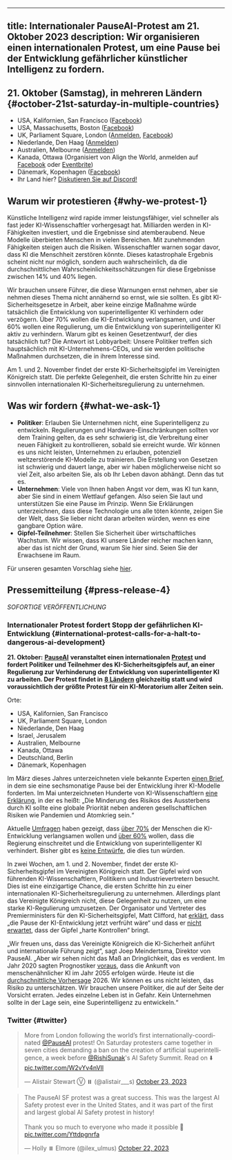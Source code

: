 

---
title: Internationaler PauseAI-Protest am 21. Oktober 2023
description: Wir organisieren einen internationalen Protest, um eine Pause bei der Entwicklung gefährlicher künstlicher Intelligenz zu fordern.
---

<script>
    import WidgetConsent from '$lib/components/widget-consent/WidgetConsent.svelte'
</script>

## 21. Oktober (Samstag), in mehreren Ländern {#october-21st-saturday-in-multiple-countries}

- USA, Kalifornien, San Francisco ([Facebook](https://fb.me/1RbYq9H2hOFQ4yi))
- USA, Massachusetts, Boston ([Facebook](https://facebook.com/events/s/pauseai-protest-boston-make-th/6647554948613714/?mibextid=RQdjqZ))
- UK, Parliament Square, London ([Anmelden](https://www.mixily.com/event/4774799330762010477), [Facebook](https://www.facebook.com/events/644748401084077))
- Niederlande, Den Haag ([Anmelden](https://www.mixily.com/event/8536294863402363208))
  <!-- - Israel, Jerusalem (am 22. Oktober, [Anmelden](https://www.mixily.com/event/2216232092023925957)) -->
  <!-- - Belgien, Brüssel ([Anmelden](https://www.mixily.com/event/2708675063120711075)) -->
- Australien, Melbourne ([Anmelden](https://www.mixily.com/event/8471341506387452508))
- Kanada, Ottawa (Organisiert von Align the World, anmelden auf [Facebook](https://www.facebook.com/events/243643008241929/) oder [Eventbrite](https://www.eventbrite.com/e/ai-safety-and-ethics-rally-tickets-725729686027))
  <!-- - Italien ([Anmelden](https://www.mixily.com/event/7782058162912076825)) -->
  <!-- - Deutschland, Berlin ([Anmelden](https://www.mixily.com/event/873099107580787879)) -->
- Dänemark, Kopenhagen ([Facebook](https://www.facebook.com/events/869443424535827))
- Ihr Land hier? [Diskutieren Sie auf Discord!](https://discord.gg/anXWYCCdH5)

## Warum wir protestieren {#why-we-protest-1}

Künstliche Intelligenz wird rapide immer leistungsfähiger, viel schneller als fast jeder KI-Wissenschaftler vorhergesagt hat.
Milliarden werden in KI-Fähigkeiten investiert, und die Ergebnisse sind atemberaubend.
Neue Modelle überbieten Menschen in vielen Bereichen.
Mit zunehmenden Fähigkeiten steigen auch die Risiken.
Wissenschaftler warnen sogar davor, dass KI die Menschheit zerstören könnte.
Dieses katastrophale Ergebnis scheint nicht nur möglich, sondern auch wahrscheinlich, da die durchschnittlichen Wahrscheinlichkeitsschätzungen für diese Ergebnisse zwischen 14% und 40% liegen.

Wir brauchen unsere Führer, die diese Warnungen ernst nehmen, aber sie nehmen dieses Thema nicht annähernd so ernst, wie sie sollten.
Es gibt KI-Sicherheitsgesetze in Arbeit, aber keine einzige Maßnahme würde tatsächlich die Entwicklung von superintelligenter KI verhindern oder verzögern.
Über 70% wollen die KI-Entwicklung verlangsamen, und über 60% wollen eine Regulierung, um die Entwicklung von superintelligenter KI aktiv zu verhindern.
Warum gibt es keinen Gesetzentwurf, der dies tatsächlich tut?
Die Antwort ist Lobbyarbeit: Unsere Politiker treffen sich hauptsächlich mit KI-Unternehmens-CEOs, und sie werden politische Maßnahmen durchsetzen, die in ihrem Interesse sind.

Am 1. und 2. November findet der erste KI-Sicherheitsgipfel im Vereinigten Königreich statt.
Die perfekte Gelegenheit, die ersten Schritte hin zu einer sinnvollen internationalen KI-Sicherheitsregulierung zu unternehmen.

## Was wir fordern {#what-we-ask-1}

- **Politiker**: Erlauben Sie Unternehmen nicht, eine Superintelligenz zu entwickeln. Regulierungen und Hardware-Einschränkungen sollten vor dem Training gelten, da es sehr schwierig ist, die Verbreitung einer neuen Fähigkeit zu kontrollieren, sobald sie erreicht wurde. Wir können es uns nicht leisten, Unternehmen zu erlauben, potenziell weltzerstörende KI-Modelle zu trainieren. Die Erstellung von Gesetzen ist schwierig und dauert lange, aber wir haben möglicherweise nicht so viel Zeit, also arbeiten Sie, als ob Ihr Leben davon abhängt. Denn das tut es.
- **Unternehmen**: Viele von Ihnen haben Angst vor dem, was KI tun kann, aber Sie sind in einem Wettlauf gefangen. Also seien Sie laut und unterstützen Sie eine Pause im Prinzip. Wenn Sie Erklärungen unterzeichnen, dass diese Technologie uns alle töten könnte, zeigen Sie der Welt, dass Sie lieber nicht daran arbeiten würden, wenn es eine gangbare Option wäre.
- **Gipfel-Teilnehmer**: Stellen Sie Sicherheit über wirtschaftliches Wachstum. Wir wissen, dass KI unsere Länder reicher machen kann, aber das ist nicht der Grund, warum Sie hier sind. Seien Sie der Erwachsene im Raum.

Für unseren gesamten Vorschlag siehe [hier](/proposal).

## Pressemitteilung {#press-release-4}

_SOFORTIGE VERÖFFENTLICHUNG_

### Internationaler Protest fordert Stopp der gefährlichen KI-Entwicklung {#international-protest-calls-for-a-halt-to-dangerous-ai-development}

**21. Oktober:** [**PauseAI**](https://pauseai.info/) **veranstaltet einen internationalen** [**Protest**](https://pauseai.info/2023-oct) **und fordert Politiker und Teilnehmer des KI-Sicherheitsgipfels auf, an einer Regulierung zur Verhinderung der Entwicklung von superintelligenter KI zu arbeiten. Der Protest findet in** [**8 Ländern**](https://pauseai.info/2023-oct) **gleichzeitig statt und wird voraussichtlich der größte Protest für ein KI-Moratorium aller Zeiten sein.**

Orte:

- USA, Kalifornien, San Francisco
- UK, Parliament Square, London
- Niederlande, Den Haag
- Israel, Jerusalem
- Australien, Melbourne
- Kanada, Ottawa
- Deutschland, Berlin
- Dänemark, Kopenhagen

Im März dieses Jahres unterzeichneten viele bekannte Experten [einen Brief](https://futureoflife.org/open-letter/pause-giant-ai-experiments/#:~:text=We%20call%20on%20all%20AI,more%20powerful%20than%20GPT%2D4.&text=AI%20systems%20with%20human%2Dcompetitive,acknowledged%20by%20top%20AI%20labs.), in dem sie eine sechsmonatige Pause bei der Entwicklung ihrer KI-Modelle forderten. Im Mai unterzeichneten Hunderte von KI-Wissenschaftlern [eine Erklärung](https://www.safe.ai/statement-on-ai-risk), in der es heißt: „Die Minderung des Risikos des Aussterbens durch KI sollte eine globale Priorität neben anderen gesellschaftlichen Risiken wie Pandemien und Atomkrieg sein.“

Aktuelle [Umfragen](https://pauseai.info/polls-and-surveys) haben gezeigt, dass [über 70%](https://www.vox.com/future-perfect/2023/8/18/23836362/ai-slow-down-poll-regulation) der Menschen die KI-Entwicklung verlangsamen wollen und [über 60%](https://www.vox.com/future-perfect/2023/9/19/23879648/americans-artificial-general-intelligence-ai-policy-poll) wollen, dass die Regierung einschreitet und die Entwicklung von superintelligenter KI verhindert. Bisher gibt es [keine Entwürfe](https://twitter.com/PauseAI/status/1706605169608159458), die dies tun würden.

In zwei Wochen, am 1. und 2. November, findet der erste KI-Sicherheitsgipfel im Vereinigten Königreich statt. Der Gipfel wird von führenden KI-Wissenschaftlern, Politikern und Industrievertretern besucht. Dies ist eine einzigartige Chance, die ersten Schritte hin zu einer internationalen KI-Sicherheitsregulierung zu unternehmen. Allerdings plant das Vereinigte Königreich nicht, diese Gelegenheit zu nutzen, um eine starke KI-Regulierung umzusetzen. Der Organisator und Vertreter des Premierministers für den KI-Sicherheitsgipfel, Matt Clifford, hat [erklärt](https://twitter.com/PauseAI/status/1709845853668553065), dass „die Pause der KI-Entwicklung jetzt verfrüht wäre“ und dass er [nicht erwartet](https://twitter.com/matthewclifford/status/1708819574739587356), dass der Gipfel „harte Kontrollen“ bringt.

„Wir freuen uns, dass das Vereinigte Königreich die KI-Sicherheit anführt und internationale Führung zeigt“, sagt Joep Meindertsma, Direktor von PauseAI. „Aber wir sehen nicht das Maß an Dringlichkeit, das es verdient. Im Jahr 2020 sagten Prognostiker [voraus](https://www.metaculus.com/questions/3479/date-weakly-general-ai-is-publicly-known/), dass die Ankunft von menschenähnlicher KI im Jahr 2055 erfolgen würde. Heute ist die [durchschnittliche Vorhersage](https://www.metaculus.com/questions/3479/date-weakly-general-ai-is-publicly-known/) 2026. Wir können es uns nicht leisten, das Risiko zu unterschätzen. Wir brauchen unsere Politiker, die auf der Seite der Vorsicht erraten. Jedes einzelne Leben ist in Gefahr. Kein Unternehmen sollte in der Lage sein, eine Superintelligenz zu entwickeln.“

### Twitter {#twitter}

<WidgetConsent>
<div><blockquote class="twitter-tweet"><p lang="en" dir="ltr">More from London following the world’s first internationally-coordinated <a href="https://twitter.com/PauseAI?ref_src=twsrc%5Etfw">@PauseAI</a> protest! On Saturday protesters came together in seven cities demanding a ban on the creation of artificial superintelligence, a week before <a href="https://twitter.com/RishiSunak?ref_src=twsrc%5Etfw">@RishiSunak</a>&#39;s AI Safety Summit. Read on ⬇️ <a href="https://t.co/W2vYv4nVIl">pic.twitter.com/W2vYv4nVIl</a></p>&mdash; Alistair Stewart Ⓥ ⏸️ (@alistair___s) <a href="https://twitter.com/alistair___s/status/1716566914242121768?ref_src=twsrc%5Etfw">October 23, 2023</a></blockquote> <script async src="https://platform.twitter.com/widgets.js" charset="utf-8"></script></div>
</WidgetConsent>

<WidgetConsent>
<div><blockquote class="twitter-tweet"><p lang="en" dir="ltr">The PauseAI SF protest was a great success. This was the largest AI Safety protest ever in the United States, and it was part of the first and largest global AI Safety protest in history! <br><br>Thank you so much to everyone who made it possible 🩷 <a href="https://t.co/Yttdpgnrfa">pic.twitter.com/Yttdpgnrfa</a></p>&mdash; Holly ⏸️ Elmore (@ilex_ulmus) <a href="https://twitter.com/ilex_ulmus/status/1715954127954751932?ref_src=twsrc%5Etfw">October 22, 2023</a></blockquote> <script async src="https://platform.twitter.com/widgets.js" charset="utf-8"></script></div>
</WidgetConsent>